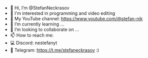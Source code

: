 - 👋 Hi, I’m @StefanNeckrasov
- 👀 I'm interested in programming and video editing
- 🔶 My YouTube channel: https://www.youtube.com/@stefan-nik
- 🌱 I’m currently learning ...
- 💞️ I’m looking to collaborate on ...
- 📫 How to reach me:
- 💻 Discord: nestefanyt
- 📱 Telegram: https://t.me/stefaneckrasov
:)
